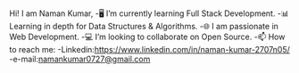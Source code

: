 Hi! I am Naman Kumar,
-🖥️ I’m currently learning Full Stack Development.
-📊 Learning in depth for Data Structures & Algorithms.
-🌐 I am passionate in Web Development.
-💻 I’m looking to collaborate on Open Source.
-📫 How to reach me:
-Linkedin:https://www.linkedin.com/in/naman-kumar-2707n05/
-e-mail:namankumar0727@gmail.com
